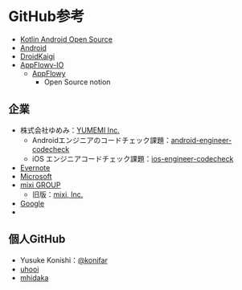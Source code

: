 # GitHub参考
- [Kotlin Android Open Source](https://github.com/Kotlin-Android-Open-Source)
- [Android](https://github.com/android)
- [DroidKaigi](https://github.com/DroidKaigi)
- [AppFlowy-IO](https://github.com/AppFlowy-IO)
  - [AppFlowy](https://github.com/AppFlowy-IO/appflowy)
    - Open Source notion

## 企業
- 株式会社ゆめみ：[YUMEMI Inc.](https://github.com/yumemi-inc)
  - Androidエンジニアのコードチェック課題：[android-engineer-codecheck
](https://github.com/yumemi-inc/android-engineer-codecheck)
  - iOS エンジニアコードチェック課題：[ios-engineer-codecheck
](https://github.com/yumemi-inc/ios-engineer-codecheck)
- [Evernote](https://github.com/evernote)
- [Microsoft](https://github.com/Microsoft) 
- [mixi GROUP](https://github.com/mixigroup)
  - 旧版：[mixi, Inc.](https://github.com/mixi-inc)
- [Google](https://github.com/google)
- 

## 個人GitHub
- Yusuke Konishi：[@konifar](https://github.com/konifar)
- [uhooi](https://github.com/uhooi)
- [mhidaka](https://github.com/mhidaka)